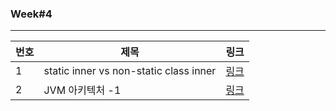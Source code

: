 ### Week#4

---
|번호|제목|링크|
|---|---|---|
|1|static inner vs non-static class inner|[링크](https://velog.io/@ljo_0920/static-inner-vs-non-static-class-inner)|
|2|JVM 아키텍처 -1 |[링크](https://velog.io/@ljo_0920/JVM-%EC%95%84%ED%82%A4%ED%85%8D%EC%B2%98-1)|
